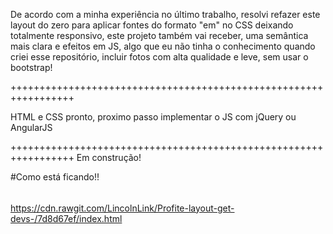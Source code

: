 ﻿
De acordo com a minha experiência no último trabalho, resolvi refazer este layout do zero para aplicar fontes do formato "em" no CSS deixando totalmente responsivo, 
este projeto também vai receber, uma semântica mais clara e efeitos em JS, 
algo que eu não tinha o conhecimento quando criei esse repositório, incluir fotos com alta qualidade e leve, 
sem usar o bootstrap!

+++++++++++++++++++++++++++++++++++++++++++++++++++++++++++++++++


HTML e CSS pronto, proximo passo implementar o JS com jQuery ou AngularJS

+++++++++++++++++++++++++++++++++++++++++++++++++++++++++++++++++
Em construção!

#Como está ficando!!

######

https://cdn.rawgit.com/LincolnLink/Profite-layout-get-devs-/7d8d67ef/index.html




